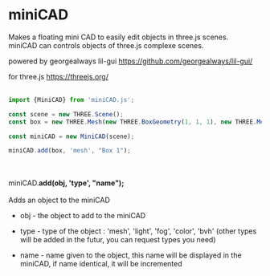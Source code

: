# miniCAD
Makes a floating mini CAD to easily edit objects in three.js scenes.<br/>
miniCAD can controls objects of three.js complexe scenes.

powered by georgealways  lil-gui
https://github.com/georgealways/lil-gui/

for three.js
https://threejs.org/
<br/><br/>
```js
import {MiniCAD} from 'miniCAD.js';

const scene = new THREE.Scene();
const box = new THREE.Mesh(new THREE.BoxGeometry(1, 1, 1), new THREE.MeshBasicMaterial({color: 0xffffff}));

const miniCAD = new MiniCAD(scene);

miniCAD.add(box, 'mesh', "Box 1");
```
<br/><br/>
miniCAD.**add(obj, 'type', "name");**
<br/><br/>Adds an object to the miniCAD

- obj - the object to add to the miniCAD
- type - type of the object : 'mesh', 'light', 'fog', 'color', 'bvh'
  (other types will be added in the futur, you can request types you need)

- name - name given to the object, this name will be displayed in the miniCAD, if name identical, it will be incremented 

